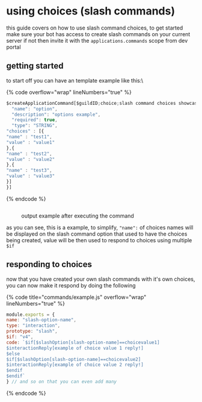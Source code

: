 # using choices (slash commands)

this guide covers on how to use slash command choices, to get started make sure your bot has access to create slash commands on your current server if not then invite it with the `applications.commands` scope from dev portal



## getting started

to start off you can have an template example like this:\


{% code overflow="wrap" lineNumbers="true" %}
```javascript
$createApplicationCommand[$guildID;choice;slash command choices showcase!;true;slash;[{
  "name": "option",
  "description": "options example",
  "required": true,
  "type": "STRING",
"choices" : [{
"name" : "test1",
"value" : "value1"
},{
"name" : "test2",
"value" : "value2"
},{
"name" : "test3",
"value" : "value3"
}]
}]
```
{% endcode %}

<figure><img src="../../../.gitbook/assets/image.png" alt=""><figcaption><p>output example after executing the command</p></figcaption></figure>

as you can see, this is a example, to simplify, `"name":` of choices names will be displayed on the slash command option that used to have the choices being created, value will be then used to respond to choices using multiple `$if`

## responding to choices

now that you have created your own slash commands with it's own choices, you can now make it respond by doing the following

{% code title="commands/example.js" overflow="wrap" lineNumbers="true" %}
```javascript
module.exports = {
name: "slash-option-name",
type: "interaction",
prototype: "slash",
$if: "v4",
code: `$if[$slashOption[slash-option-name]==choicevalue1]
$interactionReply[example of choice value 1 reply!]
$else
$if[$slashOption[slash-option-name]==choicevalue2]
$interactionReply[example of choice value 2 reply!]
$endif
$endif`
} // and so on that you can even add many
```
{% endcode %}
